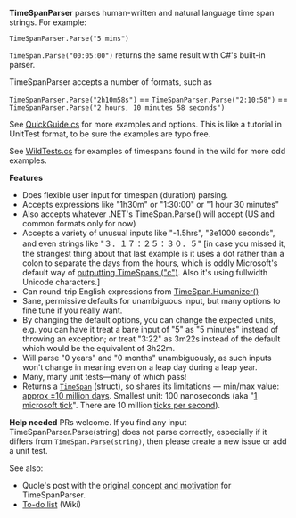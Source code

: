 **TimeSpanParser** parses human-written and natural language time span strings. For example:

`TimeSpanParser.Parse("5 mins")`

`TimeSpan.Parse("00:05:00")` returns the same result with C#'s built-in parser.

TimeSpanParser accepts a number of formats, such as

`TimeSpanParser.Parse("2h10m58s")` == `TimeSpanParser.Parse("2:10:58")` == `TimeSpanParser.Parse("2 hours, 10 minutes 58 seconds")`

See [QuickGuide.cs](https://github.com/quole/TimeSpanParser/blob/master/TimeParser.Tests/QuickGuide.cs) for more examples and options. This is like a tutorial in UnitTest format, to be sure the examples are typo free.

See [WildTests.cs](https://github.com/quole/TimeSpanParser/blob/master/TimeParser.Tests/WildTests.cs) for examples of timespans found in the wild for more odd examples.

**Features**
* Does flexible user input for timespan (duration) parsing.
* Accepts expressions like "1h30m" or "1:30:00" or "1 hour 30 minutes"
* Also accepts whatever .NET's TimeSpan.Parse() will accept (US and common formats only for now)
* Accepts a variety of unusual inputs like "-1.5hrs", "3e1000 seconds", and even strings like "３．１７：２５：３０．５" [in case you missed it, the strangest thing about that last example is it uses a dot rather than a colon to separate the days from the hours, which is oddly Microsoft's default way of [outputting TimeSpans ("c")](https://docs.microsoft.com/en-us/dotnet/standard/base-types/standard-timespan-format-strings). Also it's using fullwidth Unicode characters.]
* Can round-trip English expressions from [TimeSpan.Humanizer()](https://github.com/Humanizr/Humanizer)
* Sane, permissive defaults for unambiguous input, but many options to fine tune if you really want.
* By changing the default options, you can change the expected units, e.g. you can have it treat a bare input of "5" as "5 minutes" instead of throwing an exception; or treat "3:22" as 3m22s instead of the default which would be the equivalent of 3h22m.
* Will parse "0 years" and "0 months" unambiguously, as such inputs won't change in meaning even on a leap day during a leap year.
* Many, many unit tests—many of which pass!
* Returns a [`TimeSpan`](https://docs.microsoft.com/en-us/dotnet/api/system.timespan?view=netcore-2.1) (struct), so shares its limitations — min/max value: [approx ±10 million days](https://docs.microsoft.com/en-us/dotnet/api/system.timespan.maxvalue?view=netcore-2.1). Smallest unit: 100 nanoseconds (aka "[1 microsoft tick](https://docs.microsoft.com/en-us/dotnet/api/system.timespan.ticks?view=netcore-2.1)". There are 10 million [ticks per second](https://docs.microsoft.com/en-us/dotnet/api/system.timespan.tickspersecond?view=netcore-2.1)).

**Help needed**
PRs welcome. If you find any input TimeSpanParser.Parse(string) does not parse correctly, especially if it differs from `TimeSpan.Parse(string)`, then please create a new issue or add a unit test.

See also:
* Quole's post with the [original concept and motivation](https://github.com/Humanizr/Humanizer/issues/691) for TimeSpanParser.
* [To-do list](https://github.com/quole/TimeSpanParser/wiki/Todo) (Wiki)
